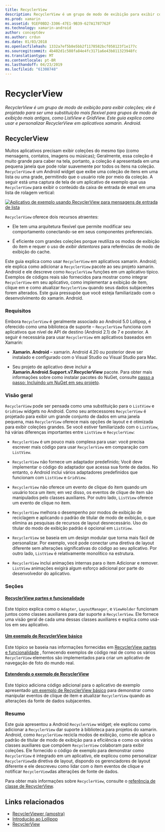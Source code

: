 ```yaml
---
title: RecyclerView
description: RecyclerView é um grupo de modo de exibição para exibir coleções; ele é projetado para ser uma substituição mais flexível para grupos de modo de exibição mais antigos, como ListView e GridView.  Este guia explica como usar e personalizar RecyclerView em aplicativos xamarin. Android.
ms.prod: xamarin
ms.assetid: 91EF0BD2-3306-47E1-9B39-627A1787762F
ms.technology: xamarin-android
author: conceptdev
ms.author: crdun
ms.date: 01/03/2018
ms.openlocfilehash: 1332a7ef5b8e5bb2f1178582bcf058123f1e177c
ms.sourcegitcommit: 4b402d1c508fa84e4fc3171a6e43b811323948fc
ms.translationtype: MT
ms.contentlocale: pt-BR
ms.lasthandoff: 04/23/2019
ms.locfileid: "61308748"
---
```

# <a name="recyclerview"></a>RecyclerView

_RecyclerView é um grupo de modo de exibição para exibir coleções; ele é projetado para ser uma substituição mais flexível para grupos de modo de exibição mais antigos, como ListView e GridView.  Este guia explica como usar e personalizar RecyclerView em aplicativos xamarin. Android._

## <a name="recyclerview"></a>RecyclerView

Muitos aplicativos precisam exibir coleções do mesmo tipo (como mensagens, contatos, imagens ou músicas); Geralmente, essa coleção é muito grande para caber na tela, portanto, a coleção é apresentada em uma pequena janela que pode rolar suavemente por todos os itens na coleção.
`RecyclerView` é um Android widget que exibe uma coleção de itens em uma lista ou uma grade, permitindo que o usuário role por meio da coleção. A seguir está uma captura de tela de um aplicativo de exemplo que usa `RecyclerView` para exibir o conteúdo da caixa de entrada de email em uma lista de rolagem vertical:

[![Aplicativo de exemplo usando RecyclerView para mensagens de entrada de lista](images/01-recyclerview-example-sml.png)](images/01-recyclerview-example.png#lightbox)

`RecyclerView` oferece dois recursos atraentes:

-  Ele tem uma arquitetura flexível que permite modificar seu comportamento conectando-se em seus componentes preferenciais.

-  É eficiente com grandes coleções porque reutiliza os modos de exibição do item e requer o uso de *exibir detentores* para referências de modo de exibição do cache.

Este guia explica como usar `RecyclerView` em aplicativos xamarin. Android; ele explica como adicionar a `RecyclerView` pacote ao seu projeto xamarin. Android e ele descreve como `RecyclerView` funções em um aplicativo típico. Exemplos de códigos reais são fornecidos para mostrar como integrar `RecyclerView` em seu aplicativo, como implementar a exibição de item, clique em e como atualizar `RecyclerView` quando seus dados subjacentes forem alterados. Este guia pressupõe que você esteja familiarizado com o desenvolvimento do xamarin. Android.


### <a name="requirements"></a>Requisitos

Embora `RecyclerView` é geralmente associado ao Android 5.0 Lollipop, é oferecido como uma biblioteca de suporte &ndash; `RecyclerView` funciona com aplicativos que nível de API de destino (Android 2.1) de 7 e posterior. A seguir é necessária para usar `RecyclerView` em aplicativos baseados em Xamarin:

-  **Xamarin. Android** &ndash; xamarin. Android 4.20 ou posterior deve ser instalado e configurado com o Visual Studio ou Visual Studio para Mac.

-  Seu projeto de aplicativo deve incluir a **Xamarin.Android.Support.v7.RecyclerView** pacote. Para obter mais informações sobre como instalar pacotes do NuGet, consulte [passo a passo: Incluindo um NuGet em seu projeto](https://docs.microsoft.com/visualstudio/mac/nuget-walkthrough).


### <a name="overview"></a>Visão geral

`RecyclerView` pode ser pensada como uma substituição para o `ListView` e `GridView` widgets no Android. Como seu antecessores `RecyclerView` é projetado para exibir um grande conjunto de dados em uma janela pequena, mas `RecyclerView` oferece mais opções de layout e é otimizada para exibir coleções grandes. Se você estiver familiarizado com o `ListView`, há várias diferenças importantes entre `ListView` e `RecyclerView`:

-   `RecyclerView` é um pouco mais complexa para usar: você precisa escrever mais código para usar `RecyclerView` em comparação com `ListView`.

-   `RecyclerView` não fornece um adaptador predefinido; Você deve implementar o código do adaptador que acessa sua fonte de dados. No entanto, o Android inclui vários adaptadores predefinidos que funcionam com `ListView` e `GridView`.

-   `RecyclerView` não oferece um evento de clique do item quando um usuário toca um item; em vez disso, os eventos de clique de item são manipulados pelo classes auxiliares. Por outro lado, `ListView` oferece um evento de clique no item.

-   `RecyclerView` melhora o desempenho por modos de exibição de reciclagem e aplicando o padrão de titular de modo de exibição, o que elimina as pesquisas de recursos de layout desnecessário. Uso do titular do modo de exibição padrão é opcional em `ListView`.

-   `RecyclerView` se baseia em um design modular que torna mais fácil de personalizar. Por exemplo, você pode conectar uma diretiva de layout diferente sem alterações significativas do código ao seu aplicativo.
    Por outro lado, `ListView` é relativamente monolítico na estrutura.

-   `RecyclerView` inclui animações internas para o item Adicionar e remover. `ListView` animações exigirá algum esforço adicional por parte do desenvolvedor do aplicativo.


### <a name="sections"></a>Seções

#### <a name="recyclerview-parts-and-functionalityandroiduser-interfacelayoutsrecycler-viewparts-and-functionalitymd"></a>[RecyclerView partes e funcionalidade](~/android/user-interface/layouts/recycler-view/parts-and-functionality.md)

Este tópico explica como o `Adapter`, `LayoutManager`, e `ViewHolder` funcionam juntos como classes auxiliares para dar suporte a `RecyclerView`.
Ele fornece uma visão geral de cada uma dessas classes auxiliares e explica como usá-los em seu aplicativo.

#### <a name="a-basic-recyclerview-exampleandroiduser-interfacelayoutsrecycler-viewrecyclerview-examplemd"></a>[Um exemplo de RecyclerView básico](~/android/user-interface/layouts/recycler-view/recyclerview-example.md)

Este tópico se baseia nas informações fornecidas em [RecyclerView partes e funcionalidade](~/android/user-interface/layouts/recycler-view/parts-and-functionality.md) , fornecendo exemplos de código real de como os vários `RecyclerView` elementos são implementados para criar um aplicativo de navegação de foto do mundo real.

#### <a name="extending-the-recyclerview-exampleandroiduser-interfacelayoutsrecycler-viewextending-the-examplemd"></a>[Estendendo o exemplo de RecyclerView](~/android/user-interface/layouts/recycler-view/extending-the-example.md)

Este tópico adiciona código adicional para o aplicativo de exemplo apresentado [um exemplo de RecyclerView básico](~/android/user-interface/layouts/recycler-view/recyclerview-example.md) para demonstrar como manipular eventos de clique de item e atualizar `RecyclerView` quando as alterações da fonte de dados subjacentes.


### <a name="summary"></a>Resumo

Este guia apresentou a Android `RecyclerView` widget; ele explicou como adicionar a `RecyclerView` dar suporte à biblioteca para projetos do xamarin. Android, como `RecyclerView` recicla modos de exibição, como ele aplica o padrão de titular de modo de exibição para a eficiência e como os vários classes auxiliares que compõem `RecyclerView` colaboram para exibir coleções. Ele fornecido o código de exemplo para demonstrar como `RecyclerView` é integrado em um aplicativo, ele explicou como personalizar `RecyclerView`da diretiva de layout, dispondo os gerenciadores de layout diferente e ele descreveu como lidar com o item eventos de clique e notificar `RecyclerView`das alterações de fonte de dados.

Para obter mais informações sobre `RecyclerView`, consulte o [referência de classe de RecyclerView](https://developer.android.com/reference/android/support/v7/widget/RecyclerView.html).


## <a name="related-links"></a>Links relacionados

- [RecyclerViewer (amostra)](https://developer.xamarin.com/samples/monodroid/android5.0/RecyclerViewer)
- [Introdução ao Lollipop](~/android/platform/lollipop.md)
- [RecyclerView](https://developer.android.com/reference/android/support/v7/widget/RecyclerView.html)
